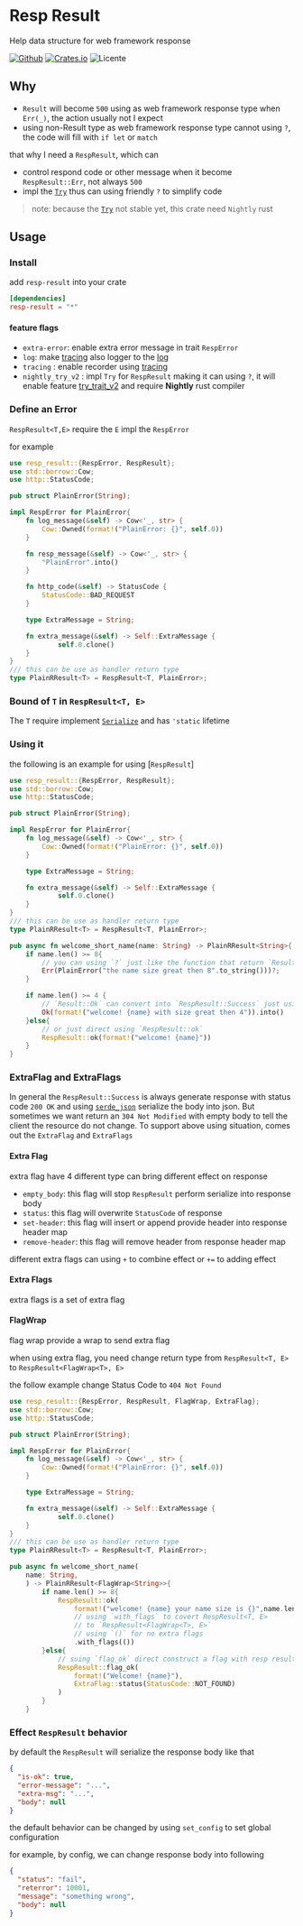 # Resp Result

Help data structure for web framework response

[![Github](https://img.shields.io/badge/github-8da0cb?style=for-the-badge&labelColor=555555&logo=github)](https://github.com/Goodjooy/resp-result)
[![Crates.io](https://img.shields.io/crates/v/resp-result.svg?style=for-the-badge)](https://crates.io/crates/resp-result)
![Licente](https://img.shields.io/github/license/Goodjooy/resp-result?style=for-the-badge)

## Why

- `Result` will become `500` using as web framework response type when `Err(_)`, the action usually not I expect
- using non-Result type as web framework response type cannot using `?`, the code will fill with `if let` or `match`

that why I need a `RespResult`, which can

- control respond code or other message when it become `RespResult::Err`, not always `500`
- impl the [`Try`](std::ops::Try) thus can using friendly `?` to simplify code

> note: because the [`Try`](std::ops::Try) not stable yet, this crate need `Nightly` rust

## Usage

### Install

add `resp-result` into your crate

```toml
[dependencies]
resp-result = "*"
```

#### feature flags

- `extra-error`: enable extra error message in trait `RespError`
- `log`: make [tracing](https://docs.rs/tracing/latest/tracing/) also logger to the [log](https://docs.rs/log/0.4.6/log/)
- `tracing` : enable recorder using [tracing](https://docs.rs/tracing/latest/tracing/)
- `nightly_try_v2` : impl `Try` for `RespResult` making it can using `?`, it will enable feature [try_trait_v2](https://github.com/rust-lang/rust/issues/84277) and require **Nightly** rust compiler

### Define an Error

`RespResult<T,E>` require the `E` impl the `RespError`

for example

```rust
use resp_result::{RespError, RespResult};
use std::borrow::Cow;
use http::StatusCode;

pub struct PlainError(String);

impl RespError for PlainError{
    fn log_message(&self) -> Cow<'_, str> {
        Cow::Owned(format!("PlainError: {}", self.0))
    }

    fn resp_message(&self) -> Cow<'_, str> {
        "PlainError".into()
    }

    fn http_code(&self) -> StatusCode {
        StatusCode::BAD_REQUEST
    }

    type ExtraMessage = String;

    fn extra_message(&self) -> Self::ExtraMessage {
            self.0.clone()
    }
}
/// this can be use as handler return type
type PlainRResult<T> = RespResult<T, PlainError>;
```

### Bound of `T` in `RespResult<T, E>`

The `T` require implement [`Serialize`](https://docs.rs/serde/latest/serde/trait.Serialize.html) and has `'static` lifetime

### Using it

the following is an example for using [`RespResult`]

```rust
use resp_result::{RespError, RespResult};
use std::borrow::Cow;
use http::StatusCode;

pub struct PlainError(String);

impl RespError for PlainError{
    fn log_message(&self) -> Cow<'_, str> {
        Cow::Owned(format!("PlainError: {}", self.0))
    }

    type ExtraMessage = String;

    fn extra_message(&self) -> Self::ExtraMessage {
            self.0.clone()
    }
}
/// this can be use as handler return type
type PlainRResult<T> = RespResult<T, PlainError>;

pub async fn welcome_short_name(name: String) -> PlainRResult<String>{
    if name.len() >= 8{
        // you can using `?` just like the function that return `Result`
        Err(PlainError("the name size great then 8".to_string()))?;
    }

    if name.len() >= 4 {
        // `Result::Ok` can convert into `RespResult::Success` just using `into`
        Ok(format!("welcome! {name} with size great then 4")).into()
    }else{
        // or just direct using `RespResult::ok`
        RespResult::ok(format!("welcome! {name}"))
    }
}
```

### ExtraFlag and ExtraFlags

In general the `RespResult::Success` is always generate response with status code `200 OK` and using [`serde_json`](https://crates.io/crates/serde_json) serialize the body into json. But sometimes we want return an
`304 Not Modified` with empty body to tell the client the resource do not change. To support above using situation, comes out the `ExtraFlag` and `ExtraFlags`

#### Extra Flag

extra flag have 4 different type can bring different effect on response

- `empty_body`: this flag will stop `RespResult` perform serialize into response body
- `status`: this flag will overwrite `StatusCode` of response
- `set-header`: this flag will insert or append provide header into response header map
- `remove-header`: this flag will remove header from response header map

different extra flags can using `+` to combine effect or `+=` to adding effect

#### Extra Flags

extra flags is a set of extra flag

#### FlagWrap

flag wrap provide a wrap to send extra flag

when using extra flag, you need change return type from `RespResult<T, E>` to `RespResult<FlagWrap<T>, E>`

the follow example change Status Code to `404 Not Found`

```rust
use resp_result::{RespError, RespResult, FlagWrap, ExtraFlag};
use std::borrow::Cow;
use http::StatusCode;

pub struct PlainError(String);

impl RespError for PlainError{
    fn log_message(&self) -> Cow<'_, str> {
        Cow::Owned(format!("PlainError: {}", self.0))
    }

    type ExtraMessage = String;

    fn extra_message(&self) -> Self::ExtraMessage {
            self.0.clone()
    }
}
/// this can be use as handler return type
type PlainRResult<T> = RespResult<T, PlainError>;

pub async fn welcome_short_name(
    name: String,
    ) -> PlainRResult<FlagWrap<String>>{
        if name.len() >= 8{
            RespResult::ok(
                format!("welcome! {name} your name size is {}",name.len()))
                // using `with_flags` to covert RespResult<T, E>
                // to `RespResult<FlagWrap<T>, E>`
                // using `()` for no extra flags
                .with_flags(())
        }else{
            // suing `flag_ok` direct construct a flag with resp result
            RespResult::flag_ok(
                format!("Welcome! {name}"),
                ExtraFlag::status(StatusCode::NOT_FOUND)
            )
        }
    }
```

### Effect `RespResult` behavior

by default the `RespResult` will serialize the response body like that

```json
{
  "is-ok": true,
  "error-message": "...",
  "extra-msg": "...",
  "body": null
}
```

the default behavior can be changed by using `set_config` to set global configuration

for example, by config, we can change response body into following

```json
{
  "status": "fail",
  "reterror": 10001,
  "message": "something wrong",
  "body": null
}
```
